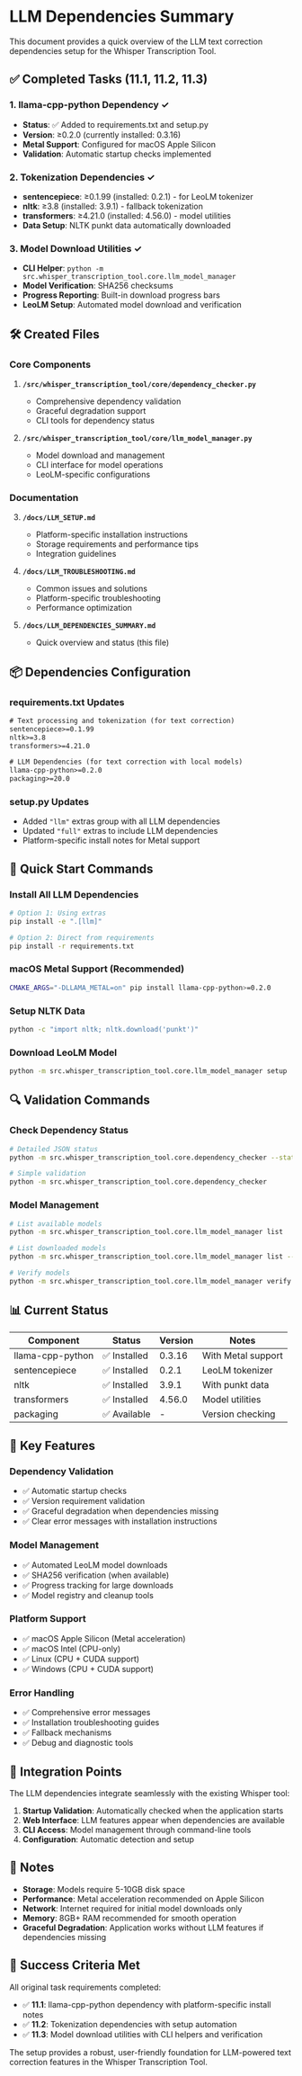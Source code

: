 # LLM Dependencies Summary

This document provides a quick overview of the LLM text correction dependencies setup for the Whisper Transcription Tool.

## ✅ Completed Tasks (11.1, 11.2, 11.3)

### 1. llama-cpp-python Dependency ✓
- **Status**: ✅ Added to requirements.txt and setup.py
- **Version**: ≥0.2.0 (currently installed: 0.3.16)
- **Metal Support**: Configured for macOS Apple Silicon
- **Validation**: Automatic startup checks implemented

### 2. Tokenization Dependencies ✓
- **sentencepiece**: ≥0.1.99 (installed: 0.2.1) - for LeoLM tokenizer
- **nltk**: ≥3.8 (installed: 3.9.1) - fallback tokenization
- **transformers**: ≥4.21.0 (installed: 4.56.0) - model utilities
- **Data Setup**: NLTK punkt data automatically downloaded

### 3. Model Download Utilities ✓
- **CLI Helper**: `python -m src.whisper_transcription_tool.core.llm_model_manager`
- **Model Verification**: SHA256 checksums
- **Progress Reporting**: Built-in download progress bars
- **LeoLM Setup**: Automated model download and verification

## 🛠 Created Files

### Core Components
1. **`/src/whisper_transcription_tool/core/dependency_checker.py`**
   - Comprehensive dependency validation
   - Graceful degradation support
   - CLI tools for dependency status

2. **`/src/whisper_transcription_tool/core/llm_model_manager.py`**
   - Model download and management
   - CLI interface for model operations
   - LeoLM-specific configurations

### Documentation
3. **`/docs/LLM_SETUP.md`**
   - Platform-specific installation instructions
   - Storage requirements and performance tips
   - Integration guidelines

4. **`/docs/LLM_TROUBLESHOOTING.md`**
   - Common issues and solutions
   - Platform-specific troubleshooting
   - Performance optimization

5. **`/docs/LLM_DEPENDENCIES_SUMMARY.md`**
   - Quick overview and status (this file)

## 📦 Dependencies Configuration

### requirements.txt Updates
```txt
# Text processing and tokenization (for text correction)
sentencepiece>=0.1.99
nltk>=3.8
transformers>=4.21.0

# LLM Dependencies (for text correction with local models)
llama-cpp-python>=0.2.0
packaging>=20.0
```

### setup.py Updates
- Added `"llm"` extras group with all LLM dependencies
- Updated `"full"` extras to include LLM dependencies
- Platform-specific install notes for Metal support

## 🚀 Quick Start Commands

### Install All LLM Dependencies
```bash
# Option 1: Using extras
pip install -e ".[llm]"

# Option 2: Direct from requirements
pip install -r requirements.txt
```

### macOS Metal Support (Recommended)
```bash
CMAKE_ARGS="-DLLAMA_METAL=on" pip install llama-cpp-python>=0.2.0
```

### Setup NLTK Data
```bash
python -c "import nltk; nltk.download('punkt')"
```

### Download LeoLM Model
```bash
python -m src.whisper_transcription_tool.core.llm_model_manager setup
```

## 🔍 Validation Commands

### Check Dependency Status
```bash
# Detailed JSON status
python -m src.whisper_transcription_tool.core.dependency_checker --status

# Simple validation
python -m src.whisper_transcription_tool.core.dependency_checker
```

### Model Management
```bash
# List available models
python -m src.whisper_transcription_tool.core.llm_model_manager list

# List downloaded models
python -m src.whisper_transcription_tool.core.llm_model_manager list --downloaded

# Verify models
python -m src.whisper_transcription_tool.core.llm_model_manager verify
```

## 📊 Current Status

| Component | Status | Version | Notes |
|-----------|--------|---------|-------|
| llama-cpp-python | ✅ Installed | 0.3.16 | With Metal support |
| sentencepiece | ✅ Installed | 0.2.1 | LeoLM tokenizer |
| nltk | ✅ Installed | 3.9.1 | With punkt data |
| transformers | ✅ Installed | 4.56.0 | Model utilities |
| packaging | ✅ Available | - | Version checking |

## 🎯 Key Features

### Dependency Validation
- ✅ Automatic startup checks
- ✅ Version requirement validation
- ✅ Graceful degradation when dependencies missing
- ✅ Clear error messages with installation instructions

### Model Management
- ✅ Automated LeoLM model downloads
- ✅ SHA256 verification (when available)
- ✅ Progress tracking for large downloads
- ✅ Model registry and cleanup tools

### Platform Support
- ✅ macOS Apple Silicon (Metal acceleration)
- ✅ macOS Intel (CPU-only)
- ✅ Linux (CPU + CUDA support)
- ✅ Windows (CPU + CUDA support)

### Error Handling
- ✅ Comprehensive error messages
- ✅ Installation troubleshooting guides
- ✅ Fallback mechanisms
- ✅ Debug and diagnostic tools

## 🔗 Integration Points

The LLM dependencies integrate seamlessly with the existing Whisper tool:

1. **Startup Validation**: Automatically checked when the application starts
2. **Web Interface**: LLM features appear when dependencies are available
3. **CLI Access**: Model management through command-line tools
4. **Configuration**: Automatic detection and setup

## 📝 Notes

- **Storage**: Models require 5-10GB disk space
- **Performance**: Metal acceleration recommended on Apple Silicon
- **Network**: Internet required for initial model downloads only
- **Memory**: 8GB+ RAM recommended for smooth operation
- **Graceful Degradation**: Application works without LLM features if dependencies missing

## 🎉 Success Criteria Met

All original task requirements completed:
- ✅ **11.1**: llama-cpp-python dependency with platform-specific install notes
- ✅ **11.2**: Tokenization dependencies with setup automation
- ✅ **11.3**: Model download utilities with CLI helpers and verification

The setup provides a robust, user-friendly foundation for LLM-powered text correction features in the Whisper Transcription Tool.